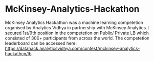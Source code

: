 # McKinsey-Analytics-Hackathon

McKinsey Analytics Hackathon was a machine learning competetion organised by Analytics Vidhya in partnership with McKinsey Analytics. I secured 1st/9th position in the competetion on Public/ Private LB which consisted of 300+ participants from across the world. The competetion leaderboard can be accessed here: https://datahack.analyticsvidhya.com/contest/mckinsey-analytics-hackathon/lb.
